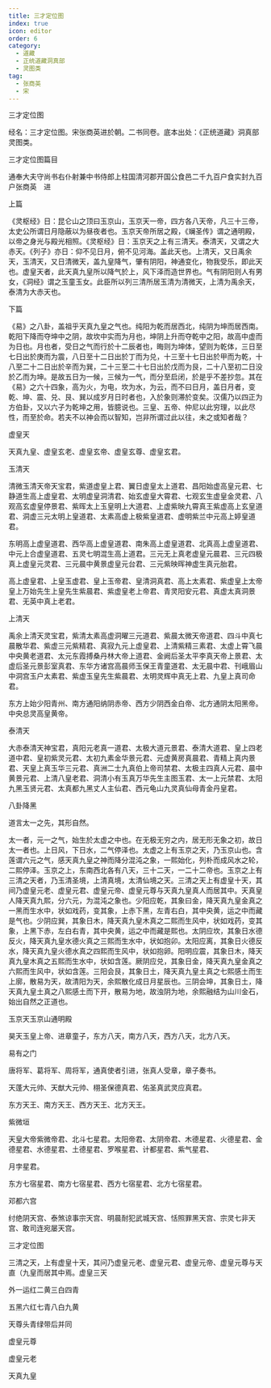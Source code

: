 ```yaml
---
title: 三才定位图
index: true
icon: editor
order: 6
category:
  - 道藏
  - 正统道藏洞真部
  - 灵图类
tag:
  - 张商英
  - 宋
---
```


三才定位图  

经名：三才定位图。宋张商英进於朝。二书同卷。底本出处：《正统道藏》洞真部灵图类。  

三才定位图篇目  

通奉大夫守尚书右仆射兼中书侍郎上柱国清河郡开国公食邑二千九百户食实封九百户张商英　进  

上篇  

《灵枢经》日：昆仑山之顶曰玉京山，玉京天一帝，四方各八天帝，凡三十三帝，太史公所谓日月隐蔽以为昼夜者也。玉京天帝所居之殿，《斓圣传》谓之通明殿，以帝之身光与殿光相照。《灵枢经》日：玉京天之上有三清天。泰清天，又谓之大赤天。《列子》亦日：仰不见日月，俯不见河海。盖此天也。上清天，又日禹余天，玉清天，又日清微天，盖九皇降气，肇有阴阳，神通变化，物我受乐，即此天也。虚皇天者，此天真九皇所以降气於上，风下泽而造世界也。气有阴阳则人有男女，《洞经》谓之玉童玉女。此臣所以列三清所居玉清为清微天，上清为禹余天，泰清为大赤天也。  

下篇  

《易》之八卦，盖祖乎天真九皇之气也。纯阳为乾而居西北，纯阴为坤而居西南。乾阳下降而夺坤中之阴，故坎中实而为月也，坤阴上升而夺乾中之阳，故高中虚而为日也。月也者，受日之气而行於十二辰者也，晦则为坤体，望则为乾体，三日至七日出於庚而为震，八日至十二日出於丁而为兑，十三至十七日出於甲而为乾，十八至二十二日出於辛而为巽，二十三至二十七日出於戊而为艮，二十八至初二日没於乙而为坤。是故五日为一候，三候为一气，而分至启闭，於是乎不差抄忽。其在《易》之六十四象，高为火，为电，坎为水，为云，而不曰日月，盖日月者，变乾、坤、震、兑、艮、巽以成岁月日时者也，入於象则滞於变矣。汉儒乃以四正为方伯卦，又以六子为乾坤之用，皆臆说也。三皇、五帝、仲尼以此穷理，以此尽性，而至於命。若夫不以神会而以智知，岂非所谓过此以往，未之或知者哉？  

虚皇天  

天真九皇、虚皇玄老、虚皇玄帝、虚皇玄尊、虚皇玄君。  

玉清天  

清微玉清天帝天宝君，紫道虚皇上君、翼日虚皇太上道君、昌阳始虚高皇元君、七静道生高上虚皇君、太明虚皇洞清君、始玄虚皇大霄君、七观玄生虚皇金灵君、八观高玄虚皇停景君、紫晖太上玉皇明上大道君、上虚紫映九霄真王紫虚高上玄皇道君、洞虚三元太明上皇道君、太素高虚上极紫皇道君、虚明紫兰中元高上婷皇道君。  

东明高上虚皇道君、西华高上虚皇道君、南朱高上虚皇道君、北真高上虚皇道君、中元上合虚皇道君、五灵七明混生高上道君。三元无上真老虚皇元晨君、三元四极真上虚皇元灵君、三元晨中黄景虚皇元台君、三元紫映晖神虚生真元胎君。  

高上虚皇君、上皇玉虚君、皇上玉帝君、皇清洞真君、高上太素君、紫虚皇上太帝皇上万始先生上皇先生紫晨君、紫虚皇老上帝君、青灵阳安元君、真虚太真洞景君、无英中真上老君。  

上清天  

禹余上清天灵宝君，紫清太素高虚洞曜三元道君、紫晨太微天帝道君、四斗中真七晨散华君、紫虚三元紫精君、真寂九元上虚皇君、上清紫精三素君、太虚上霄飞晨中央黄老道君、太元东霞搏桑丹林大帝上道君、金阙后圣太平李真天帝上景君、太虚后圣元景彭室真君、东华方诸宫高晨师玉保王青童道君、太无晨中君、刊峨眉山中洞宫玉户太素君、紫虚玉皇先生紫晨君、太明灵辉中真无上君、九皇上真司命君。  

东方上始少阳青州、南方通阳纳阴赤帝、西方少阴西金白帝、北方通阴太阳黑帝。中央总灵高皇黄帝。  

泰清天  

大赤泰清天神宝君，真阳元老真一道君、太极大道元景君、泰清大道君、皇上四老道中君、皇初紫灵元君、太初九素金华景元君、元虚黄房真晨君、青精上真内景君、天皇上真玉华三元君、真洲二士九真伯上帝司禁君、太极主四真人元君、晨中黄景元君、上清八皇老君、洞清小有玉真万华先生主图玉君、太一上元禁君、太阳九黑玉贤元君、太真都九黑丈人主仙君、西元龟山九灵真仙母青金丹皇君。  

八卦降黑  

道言太一之先，其形自然。  

太一者，元一之气，始生於太虚之中也。在无极无穷之内，居无形无象之初，故日太一者也。上日风，下日水，二气停泽也。太虚之上有玉京之天，乃玉京山也。含莲谓六元之气，感天真九皇之神而降分混沌之象，一熙始化，列朴而成风水之轮，二熙停泽。玉京之上，东南西北各有八天，三十二天，一二十二帝也。玉京之上有三清之天者，乃玉清圣境，上清真境，太清仙境之天。三清之天上有虚皇十天，其间乃虚皇元老、虚皇元君、虚皇元帝、虚皇元尊与天真九皇真人而居其中。天真皇人降天真九熙，分六元，为混沌之象也。少阳应乾，其象曰金，降天真九皇金真之一黑而生水中，状如戏药，变其象，上赤下黑，左青右白，其中央黄，运之中而藏是气也。少阴应巽，其象日木，降天真九皇木真之二熙而生风中，状如戏药，变其象，上黑下赤，左白右青，其中央黄，运之中而藏是熙也。太阴应坎，其象日水德反火，降天真九皇水德火真之三熙而生水中，状如抱卯。太阳应离，其象日火德反水，降天真九皇火德水真之四熙而生风中，状如抱卵。阳明应震，其象日木，降天真九皇木真之五熙而生水中，状如含莲。厥阴应兑，其象日金，降天真九皇金真之六熙而生风中，状如含莲。三阳会艮，其象日土，降天真九皇土真之七熙感土而生上廓，散易为天，故清阳为天，余熙散化成日月星辰也。三阴会坤，其象日土，降天真九皇土真之八熙感土而下开，散易为地，故浊阴为地，余熙融结为山川金石，始出自然之正道也。  

玉京天玉京山通明殿  

昊天玉皇上帝、进章童子，东方八天，南方八天，西方八天，北方八天。  

易有之门  

唐将军、葛将军、周将军，通真使者引进，张真人受章，章子奏书。  

天蓬大元帅、天猷大元帅、栩圣保德真君、佑圣真武灵应真君。  

东方天王、南方天王、西方天王、北方天王。  

紫微垣  

天皇大帝紫微帝君、北斗七星君。太阳帝君、太阴帝君、木德星君、火德星君、金德星君、水德星君、土德星君、罗喉星君、计都星君、紫气星君、  

月孛星君。  

东方七宿星君、南方七宿星君、西方七宿星君、北方七宿星君。  

邓都六宫  

纣绝阴天宫、泰煞谅事宗天宫、明晨耐犯武城天宫、恬照罪黑天宫、宗灵七非天宫、敢司连宛屡天宫。  

三才定位图  

三清之天，上有虚皇十天，其问乃虚皇元老、虚皇元君、虚皇元帝、虚皇元尊与天直（九皇而居其中焉。虚皇三天  

外一运红二黄三白四青  

五黑六红七青八白九黄  

天尊头青绿带后并同  

虚皇元尊  

虚皇元老  

天真九皇  
